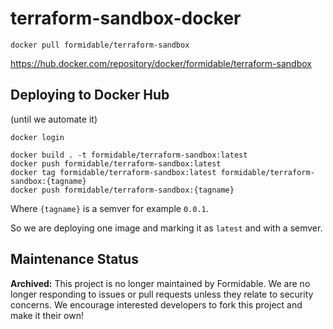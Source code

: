  # terraform-sandbox-docker

`docker pull formidable/terraform-sandbox`

https://hub.docker.com/repository/docker/formidable/terraform-sandbox

## Deploying to Docker Hub

(until we automate it)

```
docker login
```

```
docker build . -t formidable/terraform-sandbox:latest
docker push formidable/terraform-sandbox:latest
docker tag formidable/terraform-sandbox:latest formidable/terraform-sandbox:{tagname}
docker push formidable/terraform-sandbox:{tagname}
```
Where `{tagname}` is a semver for example `0.0.1`.

So we are deploying one image and marking it as `latest` and with a semver.


## Maintenance Status

**Archived:** This project is no longer maintained by Formidable. We are no longer responding to issues or pull requests unless they relate to security concerns. We encourage interested developers to fork this project and make it their own!
